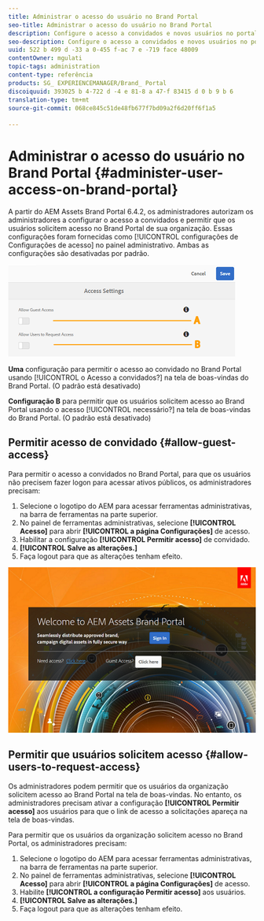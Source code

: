 ```yaml
---
title: Administrar o acesso do usuário no Brand Portal
seo-title: Administrar o acesso do usuário no Brand Portal
description: Configure o acesso a convidados e novos usuários no portal da marca.
seo-description: Configure o acesso a convidados e novos usuários no portal da marca.
uuid: 522 b 499 d -33 a 0-455 f-ac 7 e -719 face 48009
contentOwner: mgulati
topic-tags: administration
content-type: referência
products: SG_ EXPERIENCEMANAGER/Brand_ Portal
discoiquuid: 393025 b 4-722 d -4 e 81-8 a 47-f 83415 d 0 b 9 b 6
translation-type: tm+mt
source-git-commit: 068ce845c51de48fb677f7bd09a2f6d20ff6f1a5

---
```



# Administrar o acesso do usuário no Brand Portal {#administer-user-access-on-brand-portal}

A partir do AEM Assets Brand Portal 6.4.2, os administradores autorizam os administradores a configurar o acesso a convidados e permitir que os usuários solicitem acesso no Brand Portal de sua organização. Essas configurações foram fornecidas como [!UICONTROL configurações de Configurações de acesso] no painel administrativo. Ambas as configurações são desativadas por padrão.

![](assets/access-configs.png)

**Uma** configuração para permitir o acesso ao convidado no Brand Portal usando [!UICONTROL o Acesso a convidados?] na tela de boas-vindas do Brand Portal. (O padrão está desativado)

**Configuração B** para permitir que os usuários solicitem acesso ao Brand Portal usando o acesso [!UICONTROL necessário?] na tela de boas-vindas do Brand Portal. (O padrão está desativado)

## Permitir acesso de convidado {#allow-guest-access}

Para permitir o acesso a convidados no Brand Portal, para que os usuários não precisem fazer logon para acessar ativos públicos, os administradores precisam:

1. Selecione o logotipo do AEM para acessar ferramentas administrativas, na barra de ferramentas na parte superior.
2. No painel de ferramentas administrativas, selecione **[!UICONTROL Acesso]** para abrir **[!UICONTROL a página Configurações]** de acesso.
3. Habilitar a configuração **[!UICONTROL Permitir acesso]** de convidado.
4. **[!UICONTROL Salve as alterações.]**
5. Faça logout para que as alterações tenham efeito.

![](assets/bp-welcome-screen.png)

## Permitir que usuários solicitem acesso {#allow-users-to-request-access}

Os administradores podem permitir que os usuários da organização solicitem acesso ao Brand Portal na tela de boas-vindas. No entanto, os administradores precisam ativar a configuração **[!UICONTROL Permitir acesso]** aos usuários para que o link de acesso a solicitações apareça na tela de boas-vindas.

Para permitir que os usuários da organização solicitem acesso no Brand Portal, os administradores precisam:

1. Selecione o logotipo do AEM para acessar ferramentas administrativas, na barra de ferramentas na parte superior.
2. No painel de ferramentas administrativas, selecione **[!UICONTROL Acesso]** para abrir **[!UICONTROL a página Configurações]** de acesso.
3. Habilite **[!UICONTROL a configuração Permitir acesso]** aos usuários.
4. **[!UICONTROL Salve as alterações.]**
5. Faça logout para que as alterações tenham efeito.
